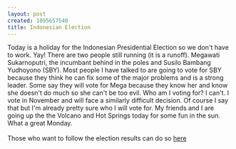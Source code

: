 ```yaml
--- 
layout: post
created: 1095657540
title: Indonesian Election
---
```

Today is a holiday for the Indonesian Presidential Election so we don't have to work.  Yay!  There are two people still running (it is a runoff).  Megawati Sukarnoputri, the incumbant behind in the poles and Susilo Bambang Yudhoyono (SBY).  Most people I have talked to are going to vote for SBY because they think he can fix some of the major problems and is a strong leader.  Some say they will vote for Mega because they know her and know she doesn't do much so she can't be too evil.  Who am I voting for?  I can't.  I vote in November and will face a similarly difficult decision.  Of course I say that but I'm already pretty sure who I will vote for.  My friends and I are going up the the Volcano and Hot Springs today for some fun in the sun.  What a great Monday.
<br />
<br />Those who want to follow the election results can do so <a href="tnp.kpu.go.id">here</a>
